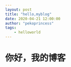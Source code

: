 ```yaml
---
layout: post
title: "hello,myblog"
date: 2020-04-21 12:00:00
author: "pekoprincess"
tags: 
    - helloworld
---
```


# 你好，我的博客

